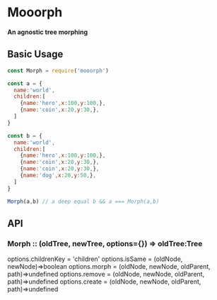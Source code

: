 Mooorph
=========

**An agnostic tree morphing**

Basic Usage
------

```js
const Morph = require('mooorph')

const a = {
  name:'world',
  children:[
    {name:'hero',x:100,y:100,},
    {name:'coin',x:20,y:30,},
  ]
}

const b = {
  name:'world',
  children:[
    {name:'hero',x:100,y:100,},
    {name:'coin',x:20,y:30,},
    {name:'coin',x:20,y:30,},
    {name:'dog',x:20,y:50,},
  ]
}

Morph(a,b) // a deep equal b && a === Morph(a,b)
```

API
------

### Morph :: (oldTree, newTree, options={}) => oldTree:Tree

options.childrenKey = 'children'
options.isSame = (oldNode, newNode)=>boolean
options.morph = (oldNode, newNode, oldParent, path)=>undefined
options.remove = (oldNode, newNode, oldParent, path)=>undefined
options.create = (oldNode, newNode, oldParent, path)=>undefined
